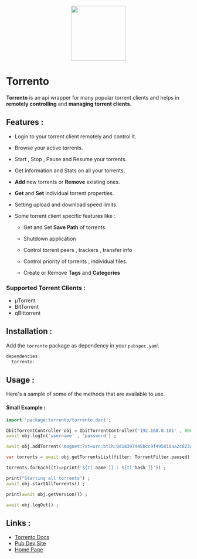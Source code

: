 
<p align="center">
<img width="150" src="https://i.imgur.com/j7KnjvG.png"/>
</p>

# Torrento

**Torrento** is an api wrapper for many popular torrent clients and helps in **remotely controlling** and **managing torrent clients**.


## Features : 
+ Login to your torrent client remotely and control it.

+ Browse your active torrents.
+ Start , Stop , Pause and Resume your torrents.
+ Get information and Stats on all your torrents.
+ **Add** new torrents or **Remove** existing ones.
+ **Get** and **Set** individual torrent properties.
+ Setting upload and download speed limits.
+ Some torrent client specific features like : 
    + Get and Set **Save Path** of torrents.

    + Shutdown application
    + Control torrent peers , trackers  , transfer info
    + Control priority of torrents , individual files.
    + Create or Remove **Tags** and **Categories**

### Supported Torrent Clients : 
+ &mu;Torrent
+ BitTorrent
+ qBittorrent


## Installation : 
Add the `torrento` package as dependency in your `pubspec.yaml`

```dart
dependencies:
  torrento:
```

## Usage :

Here's a sample of some of the methods that are available to use.

#### Small Example : 

```dart
import 'package:torrento/torrento.dart';

QbitTorrentController obj = QbitTorrentController('192.168.0.101' , 8080) ; 
await obj.logIn('username' , 'password') ; 

await obj.addTorrent('magnet:?xt=urn:btih:0d18397945bcc9f495818aa2c823ab167dc8da5c&dn=The.Lion.King.2019.1080p.BluRay.H264.AAC-RARBG') ; 

var torrents = await obj.getTorrentsList(filter: TorrentFilter.paused) ; 

torrents.forEach((t)=>print('${t['name']} : ${t['hash']}')) ; 

print("Starting all torrents") ;
await obj.startAllTorrents() ; 

print(await obj.getVersion()) ; 

await obj.logOut() ; 

```

## Links : 
+ [Torrento Docs](https://pub.dev/documentation/torrento/latest/torrento/torrento-library.html)
+ [Pub Dev Site](https://pub.dev/packages/torrento)
+ [Home Page](https://github.com/nateshmbhat/torrento)



